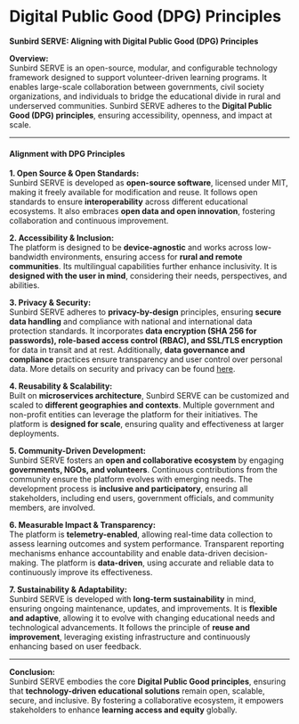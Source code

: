 # Digital Public Good (DPG) Principles

**Sunbird SERVE: Aligning with Digital Public Good (DPG) Principles**

**Overview:**\
Sunbird SERVE is an open-source, modular, and configurable technology framework designed to support volunteer-driven learning programs. It enables large-scale collaboration between governments, civil society organizations, and individuals to bridge the educational divide in rural and underserved communities. Sunbird SERVE adheres to the **Digital Public Good (DPG) principles**, ensuring accessibility, openness, and impact at scale.

***

#### **Alignment with DPG Principles**

**1. Open Source & Open Standards:**\
Sunbird SERVE is developed as **open-source software**, licensed under MIT, making it freely available for modification and reuse. It follows open standards to ensure **interoperability** across different educational ecosystems. It also embraces **open data and open innovation**, fostering collaboration and continuous improvement.

**2. Accessibility & Inclusion:**\
The platform is designed to be **device-agnostic** and works across low-bandwidth environments, ensuring access for **rural and remote communities**. Its multilingual capabilities further enhance inclusivity. It is **designed with the user in mind**, considering their needs, perspectives, and abilities.

**3. Privacy & Security:**\
Sunbird SERVE adheres to **privacy-by-design** principles, ensuring **secure data handling** and compliance with national and international data protection standards. It incorporates **data encryption (SHA 256 for passwords), role-based access control (RBAC), and SSL/TLS encryption** for data in transit and at rest. Additionally, **data governance and compliance** practices ensure transparency and user control over personal data. More details on security and privacy can be found [here](https://serve.sunbird.org/use/data-security-and-privacy).

**4. Reusability & Scalability:**\
Built on **microservices architecture**, Sunbird SERVE can be customized and scaled to **different geographies and contexts**. Multiple government and non-profit entities can leverage the platform for their initiatives. The platform is **designed for scale**, ensuring quality and effectiveness at larger deployments.

**5. Community-Driven Development:**\
Sunbird SERVE fosters an **open and collaborative ecosystem** by engaging **governments, NGOs, and volunteers**. Continuous contributions from the community ensure the platform evolves with emerging needs. The development process is **inclusive and participatory**, ensuring all stakeholders, including end users, government officials, and community members, are involved.

**6. Measurable Impact & Transparency:**\
The platform is **telemetry-enabled**, allowing real-time data collection to assess learning outcomes and system performance. Transparent reporting mechanisms enhance accountability and enable data-driven decision-making. The platform is **data-driven**, using accurate and reliable data to continuously improve its effectiveness.

**7. Sustainability & Adaptability:**\
Sunbird SERVE is developed with **long-term sustainability** in mind, ensuring ongoing maintenance, updates, and improvements. It is **flexible and adaptive**, allowing it to evolve with changing educational needs and technological advancements. It follows the principle of **reuse and improvement**, leveraging existing infrastructure and continuously enhancing based on user feedback.

***

**Conclusion:**\
Sunbird SERVE embodies the core **Digital Public Good principles**, ensuring that **technology-driven educational solutions** remain open, scalable, secure, and inclusive. By fostering a collaborative ecosystem, it empowers stakeholders to enhance **learning access and equity** globally.

